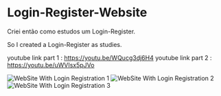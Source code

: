 # Login-Register-Website
Criei então como estudos um Login-Register.

So I created a Login-Register as studies.

youtube link part 1 : https://youtu.be/WQucg3dj6H4
youtube link part 2 : https://youtu.be/uWVIsx5pJVo

![WebSite With Login   Registration 1](https://user-images.githubusercontent.com/105504791/222956460-a29ff394-b95a-4fe4-9148-4444a3fd080c.jpg)
![WebSite With Login   Registration 2](https://user-images.githubusercontent.com/105504791/222956462-6b999e17-d7e2-47b2-87b7-d2edc5444cac.jpg)
![WebSite With Login   Registration 3](https://user-images.githubusercontent.com/105504791/222956464-3374ef61-cacf-49fe-a03f-33c7778cc741.jpg)
